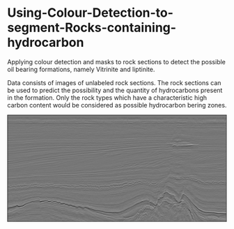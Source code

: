 # Using-Colour-Detection-to-segment-Rocks-containing-hydrocarbon
Applying colour detection and masks to rock sections to detect the possible oil bearing formations, namely Vitrinite and liptinite.

Data consists of images of unlabeled rock sections.
The rock sections can be used to predict the possibility and the quantity of hydrocarbons present in the formation.
Only the rock types which have a characteristic high carbon content would be considered as possible hydrocarbon bering zones.

![tiles](https://github.com/PranjalGhildiyal/Fault-Segmentation-on-Seismic-Data-Using-CNNs/blob/main/1.png)
